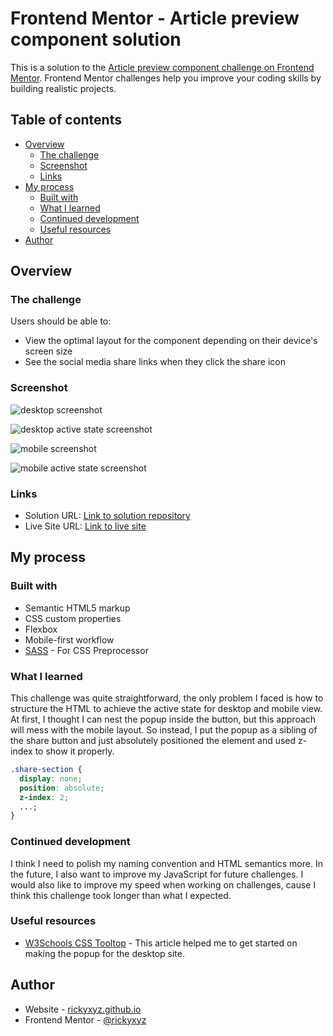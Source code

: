 # Frontend Mentor - Article preview component solution

This is a solution to the [Article preview component challenge on Frontend Mentor](https://www.frontendmentor.io/challenges/article-preview-component-dYBN_pYFT). Frontend Mentor challenges help you improve your coding skills by building realistic projects.

## Table of contents

- [Overview](#overview)
  - [The challenge](#the-challenge)
  - [Screenshot](#screenshot)
  - [Links](#links)
- [My process](#my-process)
  - [Built with](#built-with)
  - [What I learned](#what-i-learned)
  - [Continued development](#continued-development)
  - [Useful resources](#useful-resources)
- [Author](#author)

## Overview

### The challenge

Users should be able to:

- View the optimal layout for the component depending on their device's screen size
- See the social media share links when they click the share icon

### Screenshot

![desktop screenshot](./screenshot/article-preview-component-desktop.png)

![desktop active state screenshot](./screenshot/article-preview-component-desktop-active.png)

![mobile screenshot](./screenshot/article-preview-component-mobile.png)

![mobile active state screenshot](./screenshot/article-preview-component-mobile-active.png)

### Links

- Solution URL: [Link to solution repository](https://github.com/rickyxyz/frontendmentor-projects/tree/main/article-preview-component-master)
- Live Site URL: [Link to live site](https://rickyxyz.github.io/frontendmentor-projects/article-preview-component-master/index.html)

## My process

### Built with

- Semantic HTML5 markup
- CSS custom properties
- Flexbox
- Mobile-first workflow
- [SASS](https://sass-lang.com/) - For CSS Preprocessor

### What I learned

This challenge was quite straightforward, the only problem I faced is how to structure the HTML to achieve the active state for desktop and mobile view. At first, I thought I can nest the popup inside the button, but this approach will mess with the mobile layout. So instead, I put the popup as a sibling of the share button and just absolutely positioned the element and used z-index to show it properly.

```css
.share-section {
  display: none;
  position: absolute;
  z-index: 2;
  ...;
}
```

### Continued development

I think I need to polish my naming convention and HTML semantics more. In the future, I also want to improve my JavaScript for future challenges. I would also like to improve my speed when working on challenges, cause I think this challenge took longer than what I expected.

### Useful resources

- [W3Schools CSS Tooltop](https://www.w3schools.com/css/css_tooltip.asp) - This article helped me to get started on making the popup for the desktop site.

## Author

- Website - [rickyxyz.github.io](https://rickyxyz.github.io)
- Frontend Mentor - [@rickyxyz](https://www.frontendmentor.io/profile/rickyxyz)
